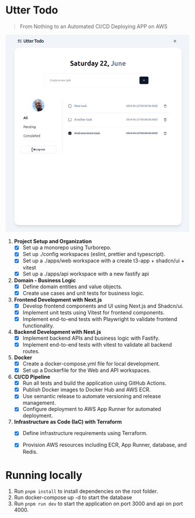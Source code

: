 # Utter Todo
> From Nothing to an Automated CI/CD Deploying APP on AWS

![alt text](./front-end.png)

1. **Project Setup and Organization**
   - [x] Set up a monorepo using Turborepo.
   - [x] Set up ./config workspaces (eslint, prettier and typescript).
   - [x] Set up a ./apps/web workspace with a create t3-app + shadcn/ui + vitest
   - [x] Set up a ./apps/api workspace with a new fastify api

2. **Domain - Business Logic**
   - [x] Define domain entities and value objects.
   - [x] Create use cases and unit tests for business logic.

3. **Frontend Development with Next.js**
   - [x] Develop frontend components and UI using Next.js and Shadcn/ui.
   - [x] Implement unit tests using Vitest for frontend components.
   - [x] Implement end-to-end tests with Playwright to validate frontend functionality.

4. **Backend Development with Nest.js**
   - [x] Implement backend APIs and business logic with Fastify.
   - [x] Implement end-to-end tests with vitest to validate all backend routes.

5. **Docker**
   - [x] Create a docker-compose.yml file for local development.
   - [x] Set up a Dockerfile for the Web and API workspaces.

6. **CI/CD Pipeline**
   - [x] Run all tests and build the application using GitHub Actions.
   - [x] Publish Docker images to Docker Hub and AWS ECR.
   - [x] Use semantic release to automate versioning and release management.
   - [x] Configure deployment to AWS App Runner for automated deployment.

7. **Infrastructure as Code (IaC) with Terraform**
   - [x] Define infrastructure requirements using Terraform.
   - [x] Provision AWS resources including ECR, App Runner, database, and Redis.


# Running locally

1. Run `pnpm install` to install dependencies on the root folder.
2. Run docker-compose up -d to start the database
3. Run `pnpm run dev` to start the application on port 3000 and api on port 4000.

